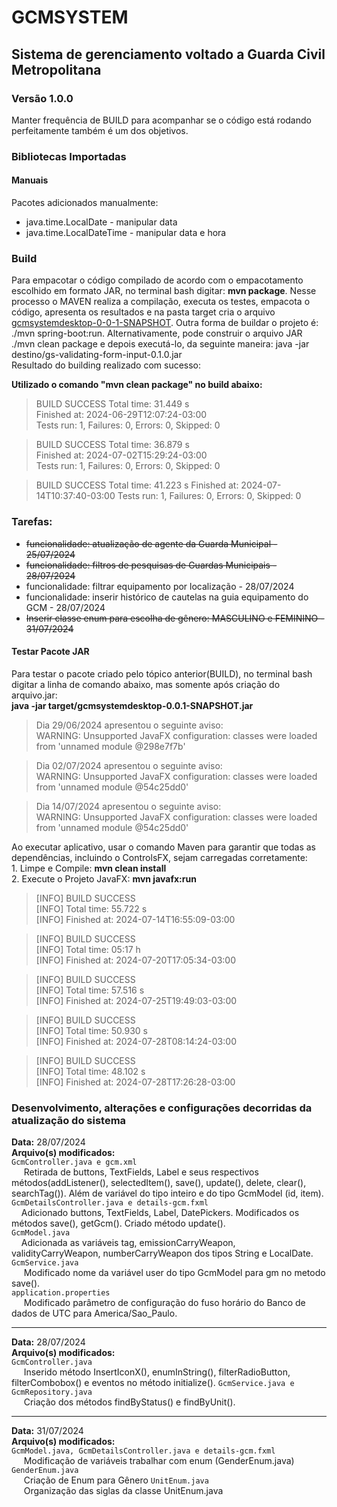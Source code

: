 # GCMSYSTEM
## Sistema de gerenciamento voltado a Guarda Civil Metropolitana
### Versão 1.0.0
Manter frequência de BUILD para acompanhar se o código está rodando perfeitamente também é um dos objetivos.  
### Bibliotecas Importadas
#### Manuais
Pacotes adicionados manualmente:
* java.time.LocalDate - manipular data
* java.time.LocalDateTime - manipular data e hora

### Build
Para empacotar o código compilado de acordo com o empacotamento escolhido em formato JAR, no terminal bash digitar: **mvn package**. Nesse processo o MAVEN realiza a compilação, executa os testes, empacota o código, apresenta os resultados e na pasta target cria o arquivo [gcmsystemdesktop-0-0-1-SNAPSHOT](target/gcmsystemdesktop-0.0.1-SNAPSHOT.jar). Outra forma de buildar o projeto é: ./mvn spring-boot:run. Alternativamente, pode construir o arquivo JAR ./mvn clean package e depois executá-lo, da seguinte maneira: java -jar destino/gs-validating-form-input-0.1.0.jar  
Resultado do building realizado com sucesso:  
 
**Utilizado o comando "mvn clean package" no build abaixo:**  
>BUILD SUCCESS 
>Total time:  31.449 s  
>Finished at: 2024-06-29T12:07:24-03:00  
>Tests run: 1, Failures: 0, Errors: 0, Skipped: 0 

>BUILD SUCCESS 
>Total time:  36.879 s  
>Finished at: 2024-07-02T15:29:24-03:00  
>Tests run: 1, Failures: 0, Errors: 0, Skipped: 0  

>BUILD SUCCESS 
>Total time:  41.223 s 
>Finished at: 2024-07-14T10:37:40-03:00 
>Tests run: 1, Failures: 0, Errors: 0, Skipped: 0  

### Tarefas:
- ~~funcionalidade: atualização de agente da Guarda Municipal - 25/07/2024~~
- ~~funcionalidade: filtros de pesquisas de Guardas Municipais - 28/07/2024~~
- funcionalidade: filtrar equipamento por localização - 28/07/2024
- funcionalidade: inserir histórico de cautelas na guia equipamento do GCM - 28/07/2024
- ~~Inserir classe enum para escolha de gênero: MASCULINO e FEMININO - 31/07/2024~~

#### Testar Pacote JAR
Para testar o pacote criado pelo tópico anterior(BUILD), no terminal bash digitar a linha de comando abaixo, mas somente após criação do arquivo.jar:  
**java -jar target/gcmsystemdesktop-0.0.1-SNAPSHOT.jar**
>Dia 29/06/2024 apresentou o seguinte aviso:   
WARNING: Unsupported JavaFX configuration: classes were loaded from 'unnamed module @298e7f7b'  

>Dia 02/07/2024 apresentou o seguinte aviso:  
WARNING: Unsupported JavaFX configuration: classes were loaded from 'unnamed module @54c25dd0'

>Dia 14/07/2024 apresentou o seguinte aviso:  
WARNING: Unsupported JavaFX configuration: classes were loaded from 'unnamed module @54c25dd0'  

Ao executar aplicativo, usar o comando Maven para garantir que todas as dependências, incluindo o ControlsFX, sejam carregadas corretamente:   
    1. Limpe e Compile: **mvn clean install**  
    2. Execute o Projeto JavaFX:  **mvn javafx:run** 

>[INFO] BUILD SUCCESS  
[INFO] Total time:  55.722 s  
[INFO] Finished at: 2024-07-14T16:55:09-03:00 

>[INFO] BUILD SUCCESS  
[INFO] Total time:  05:17 h  
[INFO] Finished at: 2024-07-20T17:05:34-03:00

>[INFO] BUILD SUCCESS  
[INFO] Total time:  57.516 s  
[INFO] Finished at: 2024-07-25T19:49:03-03:00  

>[INFO] BUILD SUCCESS  
[INFO] Total time:  50.930 s  
[INFO] Finished at: 2024-07-28T08:14:24-03:00

>[INFO] BUILD SUCCESS  
[INFO] Total time:  48.102 s  
[INFO] Finished at: 2024-07-28T17:26:28-03:00  

### Desenvolvimento, alterações e configurações decorridas da atualização do sistema  
**Data:** 28/07/2024  
**Arquivo(s) modificados:**  
`GcmController.java e gcm.xml`  
&nbsp;&nbsp;&nbsp;&nbsp; Retirada de buttons, TextFields, Label e seus respectivos métodos(addListener(), selectedItem(), save(), update(), delete, clear(),   
searchTag()). Além de variável do tipo inteiro e do tipo GcmModel (id, item).  
`GcmDetailsController.java e details-gcm.fxml`  
&nbsp;&nbsp;&nbsp;&nbsp;Adicionado buttons, TextFields, Label, DatePickers. Modificados os métodos save(), getGcm(). Criado método update().  
`GcmModel.java`  
&nbsp;&nbsp;&nbsp;&nbsp;Adicionada as variáveis tag, emissionCarryWeapon, validityCarryWeapon, numberCarryWeapon dos tipos String e LocalDate.  
`GcmService.java`  
&nbsp;&nbsp;&nbsp;&nbsp; Modificado nome da variável user do tipo GcmModel para gm no metodo save().  
`application.properties`  
&nbsp;&nbsp;&nbsp;&nbsp; Modificado parâmetro de configuração do fuso horário do Banco de dados de UTC para America/Sao_Paulo.  

---  
**Data:** 28/07/2024    
**Arquivo(s) modificados:**  
`GcmController.java`  
&nbsp;&nbsp;&nbsp;&nbsp; Inserido método InsertIconX(), enumInString(), filterRadioButton, filterCombobox() e eventos no método initialize().
`GcmService.java e GcmRepository.java`  
&nbsp;&nbsp;&nbsp;&nbsp; Criação dos métodos findByStatus() e findByUnit().

---  
**Data:** 31/07/2024    
**Arquivo(s) modificados:**  
`GcmModel.java, GcmDetailsController.java e details-gcm.fxml`  
&nbsp;&nbsp;&nbsp;&nbsp;  Modificação de variáveis trabalhar com enum (GenderEnum.java)
`GenderEnum.java`  
&nbsp;&nbsp;&nbsp;&nbsp; Criação de Enum para Gênero
`UnitEnum.java`  
&nbsp;&nbsp;&nbsp;&nbsp; Organização das siglas da classe UnitEnum.java
